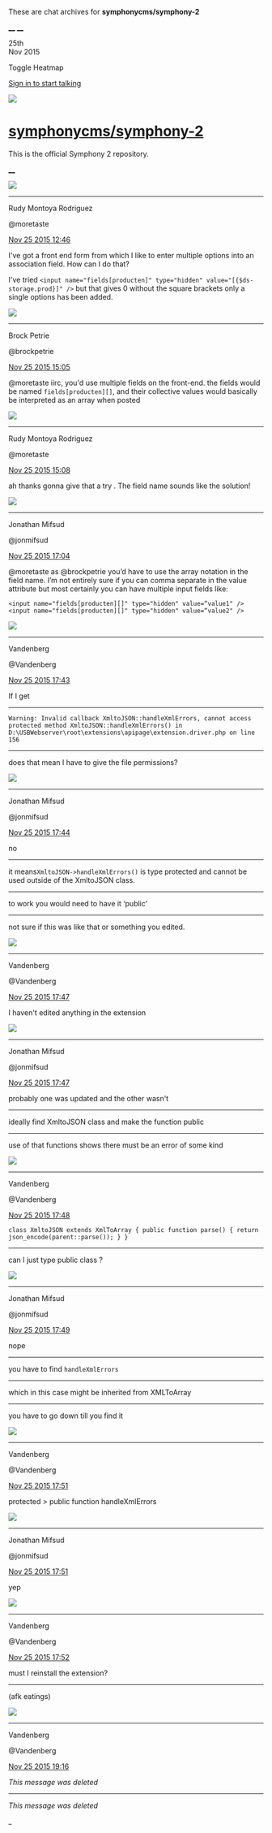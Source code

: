 These are chat archives for **symphonycms/symphony-2**

[__](/symphonycms/symphony-2/archives/2015/11/26)
[__](/symphonycms/symphony-2/archives/2015/11/24)

25th  
Nov 2015

Toggle Heatmap

[Sign in to start talking](/login?action=login&button=archive-login)

![](https://avatars-02.gitter.im/group/iv/3/57542c45c43b8c601977197e?s=48)

#  [symphonycms/symphony-2](/symphonycms/symphony-2)

This is the official Symphony 2 repository.

[ __ ](/orgs/symphonycms/rooms "More symphonycms rooms" )

![](https://avatars2.githubusercontent.com/u/857982?v=3&s=30)

__ __

Rudy Montoya Rodriguez

@moretaste

[Nov 25 2015
12:46](https://gitter.im/symphonycms/symphony-2?at=5655adad3a7600fd2f87594f ""
)

I've got a front end form from which I like to enter multiple options into an
association field. How can I do that?

I've tried `<input name="fields[producten]" type="hidden" value="[{$ds-
storage.prod}]" />` but that gives 0 without the square brackets only a single
options has been added.

![](https://avatars2.githubusercontent.com/u/222849?v=3&s=30)

__ __

Brock Petrie

@brockpetrie

[Nov 25 2015
15:05](https://gitter.im/symphonycms/symphony-2?at=5655ce4cf59a8f0758a6cfe0 ""
)

@moretaste iirc, you'd use multiple fields on the front-end. the fields would
be named `fields[producten][]`, and their collective values would basically be
interpreted as an array when posted

![](https://avatars2.githubusercontent.com/u/857982?v=3&s=30)

__ __

Rudy Montoya Rodriguez

@moretaste

[Nov 25 2015
15:08](https://gitter.im/symphonycms/symphony-2?at=5655cefc3a7600fd2f875d8f ""
)

ah thanks gonna give that a try . The field name sounds like the solution!

![](https://avatars1.githubusercontent.com/u/859775?v=3&s=30)

__ __

Jonathan Mifsud

@jonmifsud

[Nov 25 2015
17:04](https://gitter.im/symphonycms/symphony-2?at=5655ea050d143098620f2a63 ""
)

@moretaste as @brockpetrie you’d have to use the array notation in the field
name. I’m not entirely sure if you can comma separate in the value attribute
but most certainly you can have multiple input fields like:

    
    
    <input name="fields[producten][]" type="hidden" value=“value1" />
    <input name="fields[producten][]" type="hidden" value=“value2" />

![](https://avatars0.githubusercontent.com/u/776451?v=3&s=30)

__ __

Vandenberg

@Vandenberg

[Nov 25 2015
17:43](https://gitter.im/symphonycms/symphony-2?at=5655f34c92aa9746647b8143 ""
)

If I get

__ __

`Warning: Invalid callback XmltoJSON::handleXmlErrors, cannot access protected
method XmltoJSON::handleXmlErrors() in
D:\USBWebserver\root\extensions\apipage\extension.driver.php on line 156`

__ __

does that mean I have to give the file permissions?

![](https://avatars1.githubusercontent.com/u/859775?v=3&s=30)

__ __

Jonathan Mifsud

@jonmifsud

[Nov 25 2015
17:44](https://gitter.im/symphonycms/symphony-2?at=5655f36a63bfb30b58e46689 ""
)

no

__ __

it means`XmltoJSON->handleXmlErrors()` is type protected and cannot be used
outside of the XmltoJSON class.

__ __

to work you would need to have it ‘public'

__ __

not sure if this was like that or something you edited.

![](https://avatars0.githubusercontent.com/u/776451?v=3&s=30)

__ __

Vandenberg

@Vandenberg

[Nov 25 2015
17:47](https://gitter.im/symphonycms/symphony-2?at=5655f426f59a8f0758a6db0e ""
)

I haven't edited anything in the extension

![](https://avatars1.githubusercontent.com/u/859775?v=3&s=30)

__ __

Jonathan Mifsud

@jonmifsud

[Nov 25 2015
17:47](https://gitter.im/symphonycms/symphony-2?at=5655f43de34e2efc2fbf5d3b ""
)

probably one was updated and the other wasn't

__ __

ideally find XmltoJSON class and make the function public

__ __

use of that functions shows there must be an error of some kind

![](https://avatars0.githubusercontent.com/u/776451?v=3&s=30)

__ __

Vandenberg

@Vandenberg

[Nov 25 2015
17:48](https://gitter.im/symphonycms/symphony-2?at=5655f47392aa9746647b816d ""
)

`class XmltoJSON extends XmlToArray { public function parse() { return
json_encode(parent::parse()); } }`

__ __

can I just type public class ?

![](https://avatars1.githubusercontent.com/u/859775?v=3&s=30)

__ __

Jonathan Mifsud

@jonmifsud

[Nov 25 2015
17:49](https://gitter.im/symphonycms/symphony-2?at=5655f4bbcac1354864a6ecd7 ""
)

nope

__ __

you have to find `handleXmlErrors`

__ __

which in this case might be inherited from XMLToArray

__ __

you have to go down till you find it

![](https://avatars0.githubusercontent.com/u/776451?v=3&s=30)

__ __

Vandenberg

@Vandenberg

[Nov 25 2015
17:51](https://gitter.im/symphonycms/symphony-2?at=5655f509e34e2efc2fbf5d6e ""
)

protected &gt; public function handleXmlErrors

![](https://avatars1.githubusercontent.com/u/859775?v=3&s=30)

__ __

Jonathan Mifsud

@jonmifsud

[Nov 25 2015
17:51](https://gitter.im/symphonycms/symphony-2?at=5655f5113a7600fd2f87654c ""
)

yep

![](https://avatars0.githubusercontent.com/u/776451?v=3&s=30)

__ __

Vandenberg

@Vandenberg

[Nov 25 2015
17:52](https://gitter.im/symphonycms/symphony-2?at=5655f55992aa9746647b819c ""
)

must I reinstall the extension?

__ __

(afk eatings)

![](https://avatars0.githubusercontent.com/u/776451?v=3&s=30)

__ __

Vandenberg

@Vandenberg

[Nov 25 2015
19:16](https://gitter.im/symphonycms/symphony-2?at=5656091ff59a8f0758a6df61 ""
)

_This message was deleted_

__ __

_This message was deleted_

_

